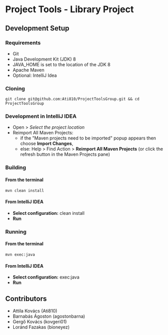 # Project Tools - Library Project

## Development Setup

### Requirements

- Git
- Java Development Kit (JDK) 8
- JAVA_HOME is set to the location of the JDK 8
- Apache Maven
- Optional: IntelliJ Idea

### Cloning

```shell
git clone git@github.com:Ati810/ProjectToolsGroup.git && cd ProjectToolsGroup
```

### Development in IntelliJ IDEA

- Open > *Select the project location*
- Reimport All Maven Projects:
  - if the "Maven projects need to be imported" popup appears then choose **Import Changes**,
  - else: Help > Find Action > **Reimport All Maven Projects** (or click the refresh button in the Maven Projects pane)

### Building

#### From the terminal

```shell
mvn clean install
```

#### From IntelliJ IDEA

- **Select configuration:** clean install
- **Run**

### Running

#### From the terminal

```shell
mvn exec:java
```

#### From IntelliJ IDEA

- **Select configuration:** exec:java
- **Run**

## Contributors

- Attila Kovács (Ati810)
- Barnabás Ágoston (agostonbarna)
- Gergő Kovács (kovgeri01)
- Loránd Fazakas (bioneyez)
